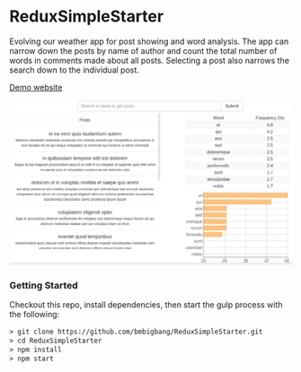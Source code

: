 # ReduxSimpleStarter

Evolving our weather app for post showing and word analysis. The app can narrow down the posts 
by name of author and count the total number of words in comments made about all posts. 
Selecting a post also narrows the search down to the individual post.

[Demo website](https://serene-hollows-21887.herokuapp.com/)

![Sample deployment image](./user-posts-app.png)

### Getting Started

Checkout this repo, install dependencies, then start the gulp process with the following:

```
> git clone https://github.com/bmbigbang/ReduxSimpleStarter.git
> cd ReduxSimpleStarter
> npm install
> npm start
```



